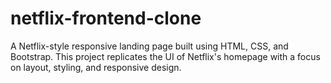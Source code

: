 # netflix-frontend-clone
A Netflix-style responsive landing page built using HTML, CSS, and Bootstrap. This project replicates the UI of Netflix's homepage with a focus on layout, styling, and responsive design.
